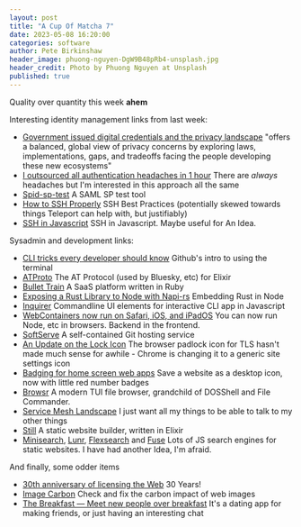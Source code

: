 ```yaml
---
layout: post
title: "A Cup Of Matcha 7"
date: 2023-05-08 16:20:00
categories: software
author: Pete Birkinshaw
header_image: phuong-nguyen-DgW9B48pRb4-unsplash.jpg
header_credit: Photo by Phuong Nguyen at Unsplash
published: true
---
```


Quality over quantity this week **ahem**

Interesting identity management links from last week:

* [Government issued digital credentials and the privacy landscape](https://openid.net/2023/05/04/announcing-the-final-draft-government-issued-digital-credentials-and-the-privacy-landscape/) "offers a balanced, global view of privacy concerns by exploring laws, implementations, gaps, and tradeoffs facing the people developing these new ecosystems"
* [I outsourced all authentication headaches in 1 hour](https://medium.com/@justincloud/i-managed-to-outsource-all-authentication-headaches-in-1-hour-for-my-saas-17357357487) There are *always* headaches but I'm interested in this approach all the same
* [Spid-sp-test](https://github.com/italia/spid-sp-test) A SAML SP test tool
* [How to SSH Properly](https://goteleport.com/blog/how-to-ssh-properly/) SSH Best Practices (potentially skewed towards things Teleport can help with, but justifiably)
* [SSH in Javascript](https://github.com/mscdex/ssh2) SSH in Javascript. Maybe useful for An Idea.

Sysadmin and development links:

* [CLI tricks every developer should know](https://github.blog/2023-04-26-cli-tricks-every-developer-should-know/) Github's intro to using the terminal
* [ATProto](https://github.com/moomerman/atproto) The AT Protocol (used by Bluesky, etc) for Elixir
* [Bullet Train](https://bullettrain.co/) A SaaS platform written in Ruby
* [Exposing a Rust Library to Node with Napi-rs](https://johns.codes/blog/exposing-a-rust-library-to-node-with-napirs) Embedding Rust in Node
* [Inquirer](https://github.com/SBoudrias/Inquirer.js) Commandline UI elements for interactive CLI app in Javascript
* [WebContainers now run on Safari, iOS, and iPadOS](https://blog.stackblitz.com/posts/webcontainers-are-now-supported-on-safari/) You can now run Node, etc in browsers. Backend in the frontend.
* [SoftServe](https://github.com/charmbracelet/soft-serve) A self-contained Git hosting service
* [An Update on the Lock Icon](https://blog.chromium.org/2023/05/an-update-on-lock-icon.html) The browser padlock icon for TLS hasn't made much sense for awhile - Chrome is changing it to a generic site settings icon
* [Badging for home screen web apps](https://webkit.org/blog/14112/badging-for-home-screen-web-apps/) Save a website as a desktop icon, now with little red number badges
* [Browsr](https://github.com/juftin/browsr) A modern TUI file browser, grandchild of DOSShell and File Commander. 
* [Service Mesh Landscape](https://layer5.io/service-mesh-landscape) I just want all my things to be able to talk to my other things
* [Still](https://stillstatic.io/) A static website builder, written in Elixir
* [Minisearch](https://github.com/lucaong/minisearch), [Lunr](https://github.com/olivernn/lunr.js),
  [Flexsearch](https://github.com/nextapps-de/flexsearch) and [Fuse](https://github.com/krisk/fuse) Lots of JS search engines for static websites. I have had another Idea, I'm afraid.

And finally, some odder items

* [30th anniversary of licensing the Web](https://www.w3.org/blog/2023/04/30th-anniversary-of-licensing-the-web-for-general-use-and-at-no-cost/) 30 Years!
* [Image Carbon](https://www.imagecarbon.com/) Check and fix the carbon impact of web images
* [The Breakfast — Meet new people over breakfast](https://thebreakfast.app/#faq) It's a dating app for making friends, or just having an interesting chat
